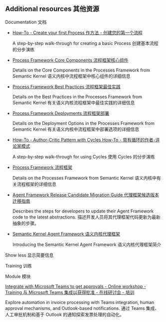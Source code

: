 ## Additional resources   其他资源

Documentation  文档

- [How-To - Create your first Process
  作方法 - 创建您的第一个流程](https://learn.microsoft.com/en-us/semantic-kernel/frameworks/process/examples/example-first-process?source=recommendations)

  A step-by-step walk-through for creating a basic Process
  创建基本流程的分步演练

- [Process Framework Core Components
  流程框架核心组件](https://learn.microsoft.com/en-us/semantic-kernel/frameworks/process/process-core-components?source=recommendations)

  Details on the Core Components in the Processes Framework from Semantic Kernel
  语义内核中流程框架中核心组件的详细信息

- [Process Framework Best Practices
  流程框架最佳实践](https://learn.microsoft.com/en-us/semantic-kernel/frameworks/process/process-best-practices?source=recommendations)

  Details on the Best Practices in the Processes Framework from Semantic Kernel
  有关语义内核流程框架中最佳实践的详细信息

- [Process Framework Deployments
  流程框架部署](https://learn.microsoft.com/en-us/semantic-kernel/frameworks/process/process-deployment?source=recommendations)

  Details on the Deployment Options in the Processes Framework from Semantic Kernel
  有关语义内核中流程框架中部署选项的详细信息

- [How-To - Author-Critic Pattern with Cycles
  How-To - 带有循环的作者-评论家模式](https://learn.microsoft.com/en-us/semantic-kernel/frameworks/process/examples/example-cycles?source=recommendations)

  A step-by-step walk-through for using Cycles
  使用 Cycles 的分步演练

- [Process Framework  流程框架](https://learn.microsoft.com/en-us/semantic-kernel/frameworks/process/process-framework?source=recommendations)

  Details on the Processes Framework from Semantic Kernel
  语义内核中有关流程框架的详细信息

- [Agent Framework Release Candidate Migration Guide
  代理框架候选版本迁移指南](https://learn.microsoft.com/en-us/semantic-kernel/support/migration/agent-framework-rc-migration-guide?source=recommendations)

  Describes the steps for developers to update their Agent Framework code to the latest abstractions.
  描述开发人员将其代理框架代码更新为最新抽象的步骤。

- [Semantic Kernel Agent Framework
  语义内核代理框架](https://learn.microsoft.com/en-us/semantic-kernel/frameworks/agent/?source=recommendations)

  Introducing the Semantic Kernel Agent Framework
  语义内核代理框架简介

Show less  显示简要信息

Training  训练

Module  模块

[Integrate with Microsoft Teams to get approvals - Online workshop - Training
与 Microsoft Teams 集成以获得批准 - 在线研讨会 - 培训](https://learn.microsoft.com/en-us/training/modules/integrate-teams-approval-online-workshop/?source=recommendations)

Explore automation in invoice processing with Teams integration, human approval mechanisms, and Outlook-based notifications.
通过 Teams 集成、人工审批机制和基于 Outlook 的通知探索发票处理的自动化。